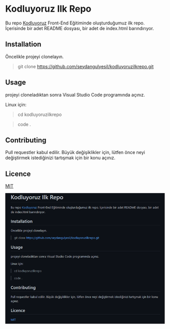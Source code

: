 # Kodluyoruz Ilk Repo

Bu repo [Kodluyoruz](https://www.kodluyoruz.com) Front-End Eğitiminde oluşturduğumuz ilk repo. İçerisinde bir adet README dosyası, bir adet de index.html barındırıyor.

## Installation

Öncelikle projeyi clonelayın.
> git clone https://github.com/seydangulyesil/kodluyoruzilkrepo.git

## Usage

projeyi cloneladıktan sonra Visual Studio Code programında açınız.

Linux için:
> cd kodluyoruzilkrepo

>code .

## Contributing

Pull requestler kabul edilir. Büyük değişiklikler için, lütfen önce neyi değiştirmek istediğinizi tartışmak için bir konu açınız.

## Licence
 [MIT](https://www.mit.edu/)
 
 ![Proje Resmi](https://github.com/seydangulyesil/kodluyoruzilkrepo/blob/main/kodluyoruzilkrepo.png)
 